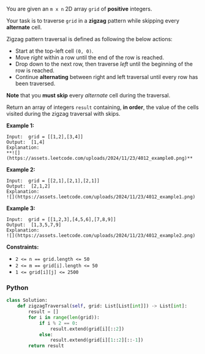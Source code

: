You are given an  `m x n`  2D array  `grid`  of  **positive**  integers.

Your task is to traverse  `grid`  in a  **zigzag**  pattern while skipping every  **alternate**  cell.

Zigzag pattern traversal is defined as following the below actions:

- Start at the top-left cell  `(0, 0)`.
- Move  _right_  within a row until the end of the row is reached.
- Drop down to the next row, then traverse  _left_  until the beginning of the row is reached.
- Continue  **alternating**  between right and left traversal until every row has been traversed.

**Note** that you  **must skip**  every  _alternate_  cell during the traversal.

Return an array of integers  `result`  containing,  **in order**, the value of the cells visited during the zigzag
traversal with skips.

**Example 1:**

```
Input:  grid = [[1,2],[3,4]]
Output:  [1,4]
Explanation:
**![](https://assets.leetcode.com/uploads/2024/11/23/4012_example0.png)**
```

**Example 2:**

```
Input:  grid = [[2,1],[2,1],[2,1]]
Output:  [2,1,2]
Explanation:
![](https://assets.leetcode.com/uploads/2024/11/23/4012_example1.png)
```

**Example 3:**

```
Input:  grid = [[1,2,3],[4,5,6],[7,8,9]]
Output:  [1,3,5,7,9]
Explanation:
![](https://assets.leetcode.com/uploads/2024/11/23/4012_example2.png)
```

**Constraints:**

- `2 <= n == grid.length <= 50`
- `2 <= m == grid[i].length <= 50`
- `1 <= grid[i][j] <= 2500`

### Python

```py
class Solution:
    def zigzagTraversal(self, grid: List[List[int]]) -> List[int]:
        result = []
        for i in range(len(grid)):
            if i % 2 == 0:
                result.extend(grid[i][::2])
            else:
                result.extend(grid[i][1::2][::-1])
        return result
```